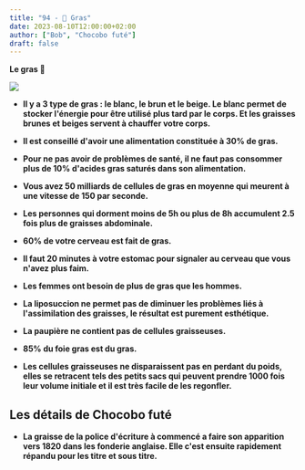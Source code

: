 ```yaml
---
title: "94 - 🍔 Gras"
date: 2023-08-10T12:00:00+02:00
author: ["Bob", "Chocobo futé"]
draft: false
---
```


**Le gras 🍔**

![](/img/94.gif)

- **Il y a 3 type de gras : le blanc, le brun et le beige. Le blanc permet de stocker l'énergie pour être utilisé plus tard par le corps. Et les graisses brunes et beiges servent à chauffer votre corps.**

- **Il est conseillé d'avoir une alimentation constituée à 30% de gras.**

- **Pour ne pas avoir de problèmes de santé, il ne faut pas consommer plus de 10% d'acides gras saturés dans son alimentation.**

- **Vous avez 50 milliards de cellules de gras en moyenne qui meurent à une vitesse de 150 par seconde.**

- **Les personnes qui dorment moins de 5h ou plus de 8h accumulent 2.5 fois plus de graisses abdominale.**

- **60% de votre cerveau est fait de gras.**

- **Il faut 20 minutes à votre estomac pour signaler au cerveau que vous n'avez plus faim.**

- **Les femmes ont besoin de plus de gras que les hommes.**

- **La liposuccion ne permet pas de diminuer les problèmes liés à l'assimilation des graisses, le résultat est purement esthétique.**

- **La paupière ne contient pas de cellules graisseuses.**

- **85% du foie gras est du gras.**

- **Les cellules graisseuses ne disparaissent pas en perdant du poids, elles se retracent tels des petits sacs qui peuvent prendre 1000 fois leur volume initiale et il est très facile de les regonfler.**

## Les détails de Chocobo futé

- **La graisse de la police d'écriture à commencé a faire son apparition vers 1820 dans les fonderie anglaise. Elle c'est ensuite rapidement répandu pour les titre et sous titre.**
